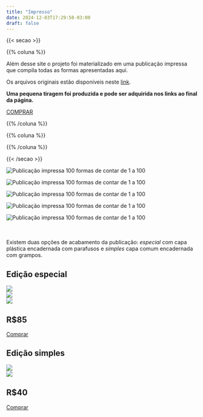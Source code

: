 ```yaml
---
title: "Impresso"
date: 2024-12-03T17:29:58-03:00
draft: false
---
```


{{< secao >}}

{{% coluna %}}

Além desse site o projeto foi materializado em uma publicação impressa que compila todas as formas apresentadas aqui.

Os arquivos originais estão disponíveis neste [link](http://etc.guilhermevieira.info/1-100/1a100-Impresso.zip).

**Uma pequena tiragem foi produzida e pode ser adquirida nos links ao final da página.**

<a class="botao" href="#comprar">COMPRAR</a>

{{% /coluna %}}

{{% coluna %}}



{{% /coluna %}}

{{< /secao >}}

<section class="secao" style="margin-bottom: 3rem">

![Publicação impressa 100 formas de contar de 1 a 100](/images/1a100-Fotos-Versao2-11.jpg)

![Publicação impressa 100 formas de contar de 1 a 100](/images/1a100-Fotos-Versao2-02.jpg)

![Publicação impressa 100 formas de contar de 1 a 100](/images/1a100-Fotos-Versao2-03.jpg)

![Publicação impressa 100 formas de contar de 1 a 100](/images/1a100-Fotos-Versao2-04.jpg)

![Publicação impressa 100 formas de contar de 1 a 100](/images/1a100-Fotos-Versao2-12.jpg)

</section>


<section id="comprar" class="secao colunas">  
  <div class="coluna">
    <p>
    Existem duas opções de acabamento da publicação: <i>especial</i> com capa plástica encadernada com parafusos e <i>simples</i> capa comum encadernada com grampos. 
    </p>
  </div>
  <div class="coluna">
   
  </div>
</section>

<section class="secao colunas">  
  <div class="coluna">
    <h2 id="edição-especial">Edição especial</h2>
    <div class="slider">
      <div><img src="/images/1a100-Fotos-Versao2-06.jpg"></div>
      <div><img src="/images/1a100-Fotos-Versao2-09.jpg"></div>
      <div><img src="/images/1a100-Fotos-Versao2-10.jpg"></div>
    </div>
    <div class="compra-wrapper">
      <h2>R$85</h2>
      <a href="https://sacola.pagbank.com.br/732dc830-c8c0-4b22-a5d3-65087e97778e" class="botao" target="_blank">Comprar</a>
    </div>
  </div>  
  <div class="coluna">
    <h2 id="edição-simples">Edição simples</h2>
    <div class="slider">
      <div><img src="/images/1a100-Fotos-Versao3-02.jpg"></div>
      <div><img src="/images/1a100-Fotos-Versao3-04.jpg"></div>
    </div>
    <div class="compra-wrapper">
      <h2>R$40</h2>
      <a href="https://sacola.pagbank.com.br/b13fd4d4-4219-4277-b80d-82cf71c99004" class="botao" target="_blank">Comprar</a>
    </div>
  </div>
</section>


<script>
  document.addEventListener('DOMContentLoaded', function () {
  var sliders = document.querySelectorAll('.slider');
  sliders.forEach(function (slider) {
    tns({
      container: slider,
      items: 1,
      slideBy: 'page',
      autoplay: true,
      autoplayButtonOutput: false,
      controls: true,
      controlsPosition: "bottom",
      controlsText: ["<", ">"],
      nav: false,
      navPosition: "bottom",
    });
  });
});
</script>